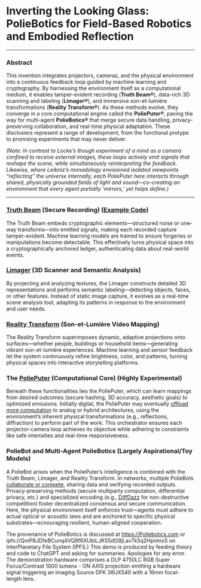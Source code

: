 # Inverting the Looking Glass: PolieBotics for Field-Based Robotics and Embodied Reflection

------

### Abstract

This invention integrates projectors, cameras, and the physical environment into a continuous feedback loop guided by machine learning and cryptography. By harnessing the environment itself as a computational medium, it enables tamper-evident recording (**Truth Beam®**), data-rich 3D scanning and labeling (**Limager®**), and immersive son-et-lumière transformations (**Reality Transform®**). As these methods evolve, they converge in a core computational engine called the **PoliePuter®**, paving the way for multi-agent **PolieBotics®** that merge secure data handling, privacy-preserving collaboration, and real-time physical adaptation.
These disclosiers represent a range of development, from the functional protype to promising experiments that may never deliver.

*(Note: In contrast to Locke’s though experiment of a mind as a camera confined to receive external images, these loops actively emit signals that reshape the scene, while simultaneously reinterpreting the feedback. Likewise, where Leibniz’s monadology envisioned isolated viewpoints “reflecting” the universe internally, each PoliePuter here interacts through shared, physically grounded fields of light and sound—co-creating an environment that every agent partially ‘mirrors,’ yet helps define.)*

------

### [Truth Beam](truth_beam.md) (Secure Recording) ([Example Code](https://github.com/PolieBotics/TruthBeam))

The Truth Beam embeds cryptographic elements—structured noise or one-way transforms—into emitted signals, making each recorded capture tamper-evident. Machine learning models are trained to ensure forgeries or manipulations become detectable. This effectively turns physical space into a cryptographically anchored ledger, authenticating data about real-world events. 

### [Limager](limager.md) (3D Scanner and Semantic Analysis)

By projecting and analyzing textures, the Limager constructs detailed 3D representations and performs semantic labeling—detecting objects, faces, or other features. Instead of static image capture, it evolves as a real-time scene analysis tool, adapting its patterns in response to the environment and user needs.

### [Reality Transform](reality_transform.md) (Son-et-Lumière Video Mapping)

The Reality Transform superimposes dynamic, adaptive projections onto surfaces—whether people, buildings or household items—generating vibrant son-et-lumière experiences. Machine learning and sensor feedback let the system continuously refine brightness, color, and patterns, turning physical spaces into interactive storytelling platforms.

### The [PoliePuter](computation.md) (Computational Core) (Highly Experimental)

Beneath these functionalities lies the PoliePuter, which can learn mappings from desired outcomes (secure hashing, 3D accuracy, aesthetic goals) to optimized emissions. Initially digital, the PoliePuter may eventually [offload more computation](reactor.md) to analog or hybrid architectures, using the environment’s inherent physical transformations (e.g., reflections, diffraction) to perform part of the work. This orchestrator ensures each projector-camera loop achieves its objective while adhering to constraints like safe intensities and real-time responsiveness.

### PolieBot and Multi-Agent PolieBotics (Largely Aspirational/Toy Models)

A PolieBot arises when the PoliePuter’s intelligence is combined with the Truth Beam, Limager, and Reality Transform. In networks, multiple PolieBots [collaborate or compete](cryptography.md), sharing data and verifying recorded outputs. Privacy-preserving methods (secure multiparty computation, differential privacy, etc.) and specialized encoding (e.g., [DiffDazz](reality_encryption.md) for non-destructive competition) foster decentralized consensus and secure communication. Here, the physical environment itself enforces trust—agents must adhere to actual optical or acoustic laws and are anchored to specific physical substrates—ecnouraging resilient, human-aligned cooperation.



The provenance of PolieBotics is discussed at https://Poliebotics.com or ipfs://QmP8JDfeBCunq4VQ8f6XUbiLJK55dG9jLav7k5q2HpnmxS on InterPlanetary File System (IPFS.) This demo is produced by feeding theory and code to ChatGPT and asking for summaries. Apologies for any error.
The demonstration hardware comprises a DLP 4750LC RGB Super Focus/Contrast 1000 lumens - ON AXIS projection emitting a hardware signal triggering an Imaging Source DFK 38UX540 with a 16mm focal-length lens.

